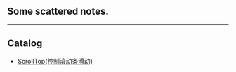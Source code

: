 Some scattered notes.
---------------------

****
## Catalog
* [ScrollTop(控制滚动条滑动)](/jquery/scrollTop.md)